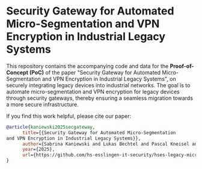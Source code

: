 # Security Gateway for Automated Micro-Segmentation and VPN Encryption in Industrial Legacy Systems 

This repository contains the accompanying code and data for the **Proof-of-Concept (PoC)** of the paper "Security Gateway for Automated Micro-Segmentation and VPN Encryption in Industrial Legacy Systems", on securely integrating legacy devices into industrial networks. The goal is to automate micro-segmentation and VPN encryption for legacy devices through security gateways, thereby ensuring a seamless migration towards a more secure infrastructure. 


If you find this work helpful, please cite our paper:

```bibtex
@article{kaniewski2025secgateway,
      title={{Security Gateway for Automated Micro-Segmentation
and VPN Encryption in Industrial Legacy Systems}}, 
      author={Sabrina Kaniewski and Lukas Bechtel and Pascal Kneisel and Michael Menth and Tobias Heer},
      year={2025},
      url={https://github.com/hs-esslingen-it-security/hses-legacy-microsegmentation-vpn}, 
}
```